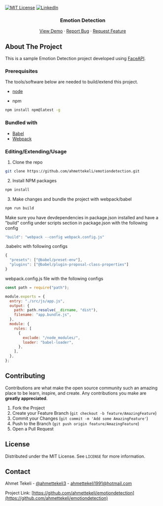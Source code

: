 [![MIT License][license-shield]][license-url]
[![LinkedIn][linkedin-shield]][linkedin-url]

<p align="center">
  <h3 align="center">Emotion Detection</h3>
  <p align="center">
    <a href="https://github.com/ahmettekeli/emotiondetection">View Demo</a>
    ·
    <a href="https://github.com/ahmettekeli/emotiondetection/issues">Report Bug</a>
    ·
    <a href="https://github.com/ahmettekeli/emotiondetection/issues">Request Feature</a>
  </p>
</p>

## About The Project

<!-- [![Product Name Screen Shot][product-screenshot]](live demo link goes here) -->

This is a sample Emotion Detection project developed using [FaceAPI](https://github.com/justadudewhohacks/face-api.js/).

### Prerequisites

The tools/software below are needed to build/extend this project.

- [node](https://nodejs.org/en/)

- npm

```sh
npm install npm@latest -g
```

### Bundled with

- [Babel](https://babeljs.io/)
- [Webpack](https://webpack.js.org/)

### Editing/Extending/Usage

1. Clone the repo

```sh
git clone https://github.com/ahmettekeli/emotiondetection.git
```

2. Install NPM packages

```sh
npm install
```

3. Make changes and bundle the project with webpack/babel

```sh
npm run build
```

Make sure you have devdependencies in package.json installed and have a "build" config under scripts section in package.json with the following config

```js
"build": "webpack --config webpack.config.js"
```

.babelrc with following configs

```js
{
  "presets": ["@babel/preset-env"],
  "plugins": ["@babel/plugin-proposal-class-properties"]
}
```

webpack.config.js file with the following configs

```js
const path = require("path");

module.exports = {
  entry: "./src/js/app.js",
  output: {
    path: path.resolve(__dirname, "dist"),
    filename: "app.bundle.js",
  },
  module: {
    rules: [
      {
        exclude: "/node_modules/",
        loader: "babel-loader",
      },
    ],
  },
};
```

## Contributing

Contributions are what make the open source community such an amazing place to be learn, inspire, and create. Any contributions you make are **greatly appreciated**.

1. Fork the Project
2. Create your Feature Branch (`git checkout -b feature/AmazingFeature`)
3. Commit your Changes (`git commit -m 'Add some AmazingFeature'`)
4. Push to the Branch (`git push origin feature/AmazingFeature`)
5. Open a Pull Request

## License

Distributed under the MIT License. See `LICENSE` for more information.

## Contact

Ahmet Tekeli - [@ahmettekeli3](https://twitter.com/ahmettekeli3) - ahmettekeli1991@hotmail.com

Project Link: [https://github.com/ahmettekeli/emotiondetection](https://github.com/ahmettekeli/emotiondetection)

[license-shield]: https://img.shields.io/github/license/othneildrew/Best-README-Template.svg?style=flat-square
[license-url]: https://github.com/ahmettekeli/emotiondetection/blob/master/license.txt
[linkedin-shield]: https://img.shields.io/badge/-LinkedIn-black.svg?style=flat-square&logo=linkedin&colorB=555
[linkedin-url]: https://www.linkedin.com/in/tekeliahmet/
[product-screenshot]: https://github.com/ahmettekeli/emotiondetection/
